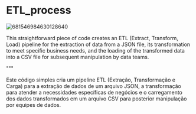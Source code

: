 # ETL_process

![681546984630128640](https://github.com/Herbet-Meneses/ETL_process/assets/142064420/89088686-47f1-4c0d-afab-6d15db7e35c4)

This straightforward piece of code creates an ETL (Extract, Transform, Load) pipeline for the extraction of data from a JSON file, its transformation to meet specific business needs, and the loading of the transformed data into a CSV file for subsequent manipulation by data teams.

"""

Este código simples cria um pipeline ETL (Extração, Transformação e Carga) para a extração de dados de um arquivo JSON, a transformação para atender a necessidades específicas de negócios e o carregamento dos dados transformados em um arquivo CSV para posterior manipulação por equipes de dados.
